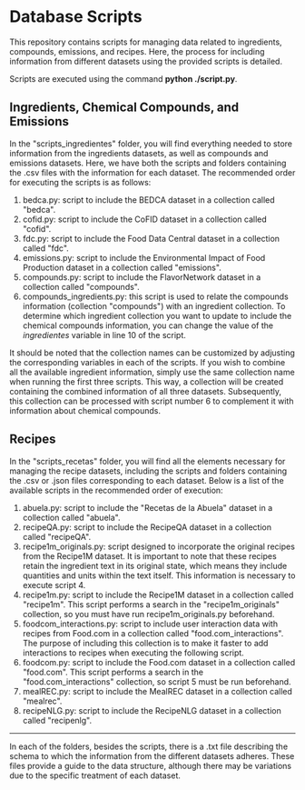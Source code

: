 # Database Scripts

This repository contains scripts for managing data related to ingredients, compounds, emissions, and recipes. Here, the process for including information from different datasets using the provided scripts is detailed.

Scripts are executed using the command **python ./script.py**.

## Ingredients, Chemical Compounds, and Emissions

In the "scripts_ingredientes" folder, you will find everything needed to store information from the ingredients datasets, as well as compounds and emissions datasets. Here, we have both the scripts and folders containing the .csv files with the information for each dataset. The recommended order for executing the scripts is as follows:

1. bedca.py: script to include the BEDCA dataset in a collection called "bedca".
2. cofid.py: script to include the CoFID dataset in a collection called "cofid".
3. fdc.py: script to include the Food Data Central dataset in a collection called "fdc".
4. emissions.py: script to include the Environmental Impact of Food Production dataset in a collection called "emissions".
5. compounds.py: script to include the FlavorNetwork dataset in a collection called "compounds".
6. compounds_ingredients.py: this script is used to relate the compounds information (collection "compounds") with an ingredient collection. To determine which ingredient collection you want to update to include the chemical compounds information, you can change the value of the *ingredientes* variable in line 10 of the script.

It should be noted that the collection names can be customized by adjusting the corresponding variables in each of the scripts. If you wish to combine all the available ingredient information, simply use the same collection name when running the first three scripts. This way, a collection will be created containing the combined information of all three datasets. Subsequently, this collection can be processed with script number 6 to complement it with information about chemical compounds.

## Recipes

In the "scripts_recetas" folder, you will find all the elements necessary for managing the recipe datasets, including the scripts and folders containing the .csv or .json files corresponding to each dataset. Below is a list of the available scripts in the recommended order of execution:

1. abuela.py: script to include the "Recetas de la Abuela" dataset in a collection called "abuela".
2. recipeQA.py: script to include the RecipeQA dataset in a collection called "recipeQA".
3. recipe1m_originals.py: script designed to incorporate the original recipes from the Recipe1M dataset. It is important to note that these recipes retain the ingredient text in its original state, which means they include quantities and units within the text itself. This information is necessary to execute script 4.
4. recipe1m.py: script to include the Recipe1M dataset in a collection called "recipe1m". This script performs a search in the "recipe1m_originals" collection, so you must have run recipe1m_originals.py beforehand.
5. foodcom_interactions.py: script to include user interaction data with recipes from Food.com in a collection called "food.com_interactions". The purpose of including this collection is to make it faster to add interactions to recipes when executing the following script.
6. foodcom.py: script to include the Food.com dataset in a collection called "food.com". This script performs a search in the "food.com_interactions" collection, so script 5 must be run beforehand.
7. mealREC.py: script to include the MealREC dataset in a collection called "mealrec".
8. recipeNLG.py: script to include the RecipeNLG dataset in a collection called "recipenlg".

---

In each of the folders, besides the scripts, there is a .txt file describing the schema to which the information from the different datasets adheres. These files provide a guide to the data structure, although there may be variations due to the specific treatment of each dataset.
